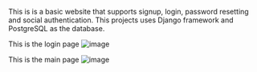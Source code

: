 This is is a basic website that supports signup, login, password resetting and social authentication.
This projects uses Django framework and PostgreSQL as the database.

This is the login page
![image](https://github.com/user-attachments/assets/987e3502-7fa8-4a22-ac6c-88786edeadb8)

This is the main page
![image](https://github.com/user-attachments/assets/a34fb15a-c728-4e0b-be36-70b860600553)

